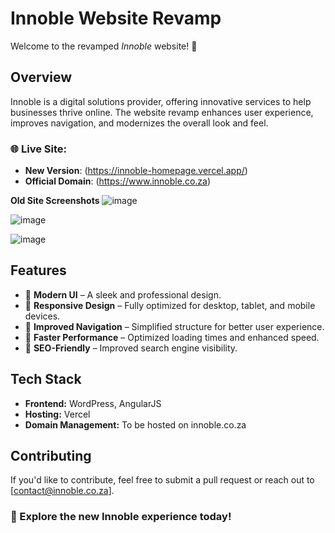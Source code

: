 # Innoble Website Revamp

Welcome to the revamped *Innoble* website! 🚀

## Overview
Innoble is a digital solutions provider, offering innovative services to help businesses thrive online. The website revamp enhances user experience, improves navigation, and modernizes the overall look and feel.

### 🌐 Live Site:
- **New Version**: (https://innoble-homepage.vercel.app/)
- **Official Domain**: (https://www.innoble.co.za)

**Old Site Screenshots**
![image](https://github.com/user-attachments/assets/0b4875cf-91a1-4cf7-ba45-0fc1f00e0cf5)

![image](https://github.com/user-attachments/assets/903a2cf0-7a55-46ef-b4cd-7b8d108973dc)

![image](https://github.com/user-attachments/assets/7ff6e2b6-ccea-49f9-81ec-ce5868b58b09)


## Features
- 🔹 **Modern UI** – A sleek and professional design.
- 🔹 **Responsive Design** – Fully optimized for desktop, tablet, and mobile devices.
- 🔹 **Improved Navigation** – Simplified structure for better user experience.
- 🔹 **Faster Performance** – Optimized loading times and enhanced speed.
- 🔹 **SEO-Friendly** – Improved search engine visibility.

## Tech Stack
- **Frontend:** WordPress, AngularJS
- **Hosting:** Vercel
- **Domain Management:** To be hosted on innoble.co.za

## Contributing
If you'd like to contribute, feel free to submit a pull request or reach out to [contact@innoble.co.za].

### 🚀 Explore the new Innoble experience today!

